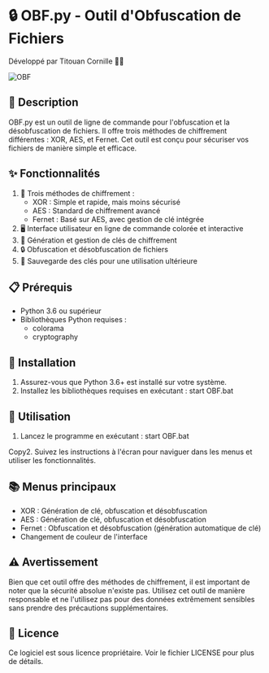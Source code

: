 
# 🔒 OBF.py - Outil d'Obfuscation de Fichiers

Développé par Titouan Cornille 👨‍💻

![OBF](https://github.com/user-attachments/assets/bbbfa193-9667-4b9c-8dc5-e87a45122cc9)



## 📝 Description
OBF.py est un outil de ligne de commande pour l'obfuscation et la désobfuscation de fichiers. Il offre trois méthodes de chiffrement différentes : XOR, AES, et Fernet. Cet outil est conçu pour sécuriser vos fichiers de manière simple et efficace.

## ✨ Fonctionnalités
1. 🔐 Trois méthodes de chiffrement :
   - XOR : Simple et rapide, mais moins sécurisé
   - AES : Standard de chiffrement avancé
   - Fernet : Basé sur AES, avec gestion de clé intégrée
2. 🖥️ Interface utilisateur en ligne de commande colorée et interactive
3. 🔑 Génération et gestion de clés de chiffrement
4. 🔒 Obfuscation et désobfuscation de fichiers
5. 💾 Sauvegarde des clés pour une utilisation ultérieure

## 📋 Prérequis
- Python 3.6 ou supérieur
- Bibliothèques Python requises :
  - colorama
  - cryptography

## 🚀 Installation
1. Assurez-vous que Python 3.6+ est installé sur votre système.
2. Installez les bibliothèques requises en exécutant :
start OBF.bat

## 🔧 Utilisation
1. Lancez le programme en exécutant :
start OBF.bat

Copy2. Suivez les instructions à l'écran pour naviguer dans les menus et utiliser les fonctionnalités.

## 📚 Menus principaux
- XOR : Génération de clé, obfuscation et désobfuscation
- AES : Génération de clé, obfuscation et désobfuscation
- Fernet : Obfuscation et désobfuscation (génération automatique de clé)
- Changement de couleur de l'interface

## ⚠️ Avertissement
Bien que cet outil offre des méthodes de chiffrement, il est important de noter que la sécurité absolue n'existe pas. Utilisez cet outil de manière responsable et ne l'utilisez pas pour des données extrêmement sensibles sans prendre des précautions supplémentaires.

## 📄 Licence
Ce logiciel est sous licence propriétaire. Voir le fichier LICENSE pour plus de détails.
